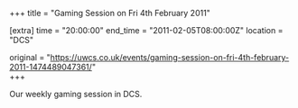 +++
title = "Gaming Session on Fri 4th February 2011"

[extra]
time = "20:00:00"
end_time = "2011-02-05T08:00:00Z"
location = "DCS"

original = "https://uwcs.co.uk/events/gaming-session-on-fri-4th-february-2011-1474489047361/"    
+++

Our weekly gaming session in DCS.


